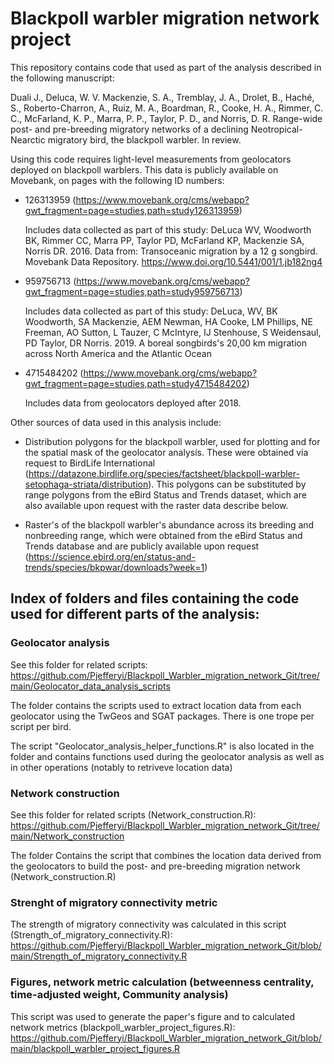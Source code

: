# Blackpoll warbler migration network project

This repository contains code that used as part of the analysis described in the following manuscript: 

Duali J., Deluca, W. V. Mackenzie, S. A., Tremblay, J. A., Drolet, B., Haché, S., Roberto-Charron, A., Ruiz, M. A., Boardman, R., Cooke, H. A., Rimmer, C. C., McFarland, K. P., Marra, P. P., Taylor, P. D., and Norris, D. R. Range-wide post- and pre-breeding migratory networks of a declining Neotropical-Nearctic migratory bird, the blackpoll warbler. In review.


Using this code requires light-level measurements from geolocators deployed on blackpoll warblers. This data is publicly available on Movebank, on pages with the following ID numbers:

- 126313959 (https://www.movebank.org/cms/webapp?gwt_fragment=page=studies,path=study126313959)
	
	Includes data collected as part of this study: DeLuca WV, Woodworth BK, Rimmer CC, Marra PP, Taylor PD, McFarland KP, Mackenzie SA, Norris DR. 2016. Data from: Transoceanic migration 	by a 12 g songbird. Movebank Data Repository. https://www.doi.org/10.5441/001/1.jb182ng4

- 959756713 (https://www.movebank.org/cms/webapp?gwt_fragment=page=studies,path=study959756713)

	Includes data collected as part of this study: DeLuca, WV, BK Woodworth, SA Mackenzie, AEM Newman, HA Cooke, LM Phillips, NE Freeman, AO Sutton, L Tauzer, C McIntyre, IJ Stenhouse, S 	Weidensaul, PD Taylor, DR Norris. 2019. A boreal songbirds's 20,00 km migration across North America and the Atlantic Ocean

- 4715484202 (https://www.movebank.org/cms/webapp?gwt_fragment=page=studies,path=study4715484202)
	
	Includes data from geolocators deployed after 2018.

Other sources of data used in this analysis include:

- Distribution polygons for the blackpoll warbler, used for plotting and for the spatial mask of the geolocator analysis. These were obtained via request to BirdLife International 	(https://datazone.birdlife.org/species/factsheet/blackpoll-warbler-setophaga-striata/distribution). This polygons can be substituted by range polygons from the eBird Status and 	Trends dataset, which are also available upon request with the raster data describe below. 

- Raster's of the blackpoll warbler's abundance across its breeding and nonbreeding range, which were obtained from the eBird Status and Trends database and are publicly available upon 	request (https://science.ebird.org/en/status-and-trends/species/bkpwar/downloads?week=1)


## Index of folders and files containing the code used for different parts of the analysis: 

### Geolocator analysis 

See this folder for related scripts: https://github.com/Pjefferyi/Blackpoll_Warbler_migration_network_Git/tree/main/Geolocator_data_analysis_scripts

The folder contains the scripts used to extract location data from each geolocator using the TwGeos and SGAT packages. There is one trope per script per bird.

The script "Geolocator_analysis_helper_functions.R" is also located in the folder and contains functions used during the geolocator analysis as well as in other operations (notably to retriveve location data) 

### Network construction 

See this folder for related scripts (Network_construction.R): https://github.com/Pjefferyi/Blackpoll_Warbler_migration_network_Git/tree/main/Network_construction

The folder Contains the script that combines the location data derived from the geolocators to build the post- and pre-breeding migration network (Network_construction.R)

### Strenght of migratory connectivity metric 

The strength of migratory connectivity was calculated in this script (Strength_of_migratory_connectivity.R): https://github.com/Pjefferyi/Blackpoll_Warbler_migration_network_Git/blob/main/Strength_of_migratory_connectivity.R

### Figures, network metric calculation (betweenness centrality, time-adjusted weight, Community analysis)

This script was used to generate the paper's figure and to calculated network metrics (blackpoll_warbler_project_figures.R): https://github.com/Pjefferyi/Blackpoll_Warbler_migration_network_Git/blob/main/blackpoll_warbler_project_figures.R 

